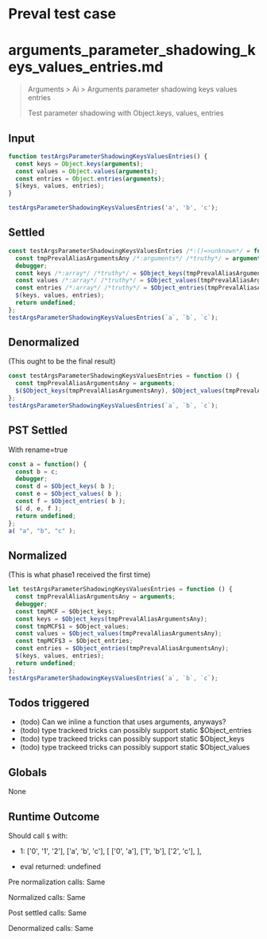 # Preval test case

# arguments_parameter_shadowing_keys_values_entries.md

> Arguments > Ai > Arguments parameter shadowing keys values entries
>
> Test parameter shadowing with Object.keys, values, entries

## Input

`````js filename=intro
function testArgsParameterShadowingKeysValuesEntries() {
  const keys = Object.keys(arguments);
  const values = Object.values(arguments);
  const entries = Object.entries(arguments);
  $(keys, values, entries);
}

testArgsParameterShadowingKeysValuesEntries('a', 'b', 'c');
`````


## Settled


`````js filename=intro
const testArgsParameterShadowingKeysValuesEntries /*:()=>unknown*/ = function (/*uses arguments*/) {
  const tmpPrevalAliasArgumentsAny /*:arguments*/ /*truthy*/ = arguments;
  debugger;
  const keys /*:array*/ /*truthy*/ = $Object_keys(tmpPrevalAliasArgumentsAny);
  const values /*:array*/ /*truthy*/ = $Object_values(tmpPrevalAliasArgumentsAny);
  const entries /*:array*/ /*truthy*/ = $Object_entries(tmpPrevalAliasArgumentsAny);
  $(keys, values, entries);
  return undefined;
};
testArgsParameterShadowingKeysValuesEntries(`a`, `b`, `c`);
`````


## Denormalized
(This ought to be the final result)

`````js filename=intro
const testArgsParameterShadowingKeysValuesEntries = function () {
  const tmpPrevalAliasArgumentsAny = arguments;
  $($Object_keys(tmpPrevalAliasArgumentsAny), $Object_values(tmpPrevalAliasArgumentsAny), $Object_entries(tmpPrevalAliasArgumentsAny));
};
testArgsParameterShadowingKeysValuesEntries(`a`, `b`, `c`);
`````


## PST Settled
With rename=true

`````js filename=intro
const a = function() {
  const b = c;
  debugger;
  const d = $Object_keys( b );
  const e = $Object_values( b );
  const f = $Object_entries( b );
  $( d, e, f );
  return undefined;
};
a( "a", "b", "c" );
`````


## Normalized
(This is what phase1 received the first time)

`````js filename=intro
let testArgsParameterShadowingKeysValuesEntries = function () {
  const tmpPrevalAliasArgumentsAny = arguments;
  debugger;
  const tmpMCF = $Object_keys;
  const keys = $Object_keys(tmpPrevalAliasArgumentsAny);
  const tmpMCF$1 = $Object_values;
  const values = $Object_values(tmpPrevalAliasArgumentsAny);
  const tmpMCF$3 = $Object_entries;
  const entries = $Object_entries(tmpPrevalAliasArgumentsAny);
  $(keys, values, entries);
  return undefined;
};
testArgsParameterShadowingKeysValuesEntries(`a`, `b`, `c`);
`````


## Todos triggered


- (todo) Can we inline a function that uses arguments, anyways?
- (todo) type trackeed tricks can possibly support static $Object_entries
- (todo) type trackeed tricks can possibly support static $Object_keys
- (todo) type trackeed tricks can possibly support static $Object_values


## Globals


None


## Runtime Outcome


Should call `$` with:
 - 1: 
  ['0', '1', '2'],
  ['a', 'b', 'c'],
  [
    ['0', 'a'],
    ['1', 'b'],
    ['2', 'c'],
  ],

 - eval returned: undefined

Pre normalization calls: Same

Normalized calls: Same

Post settled calls: Same

Denormalized calls: Same
